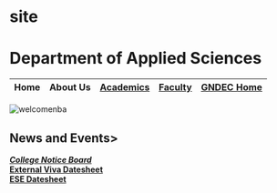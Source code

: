 # site
# Department of Applied Sciences  
Home |About Us|[Academics](https://appsc.gndec.ac.in/?q=node/22)|[Faculty](https://gndec.ac.in/faculty/?deptt=1)|[GNDEC Home](https://gndec.ac.in/)|
-----|--------|----------|--------|-----------|  


![welcomenba](https://user-images.githubusercontent.com/106760085/174494185-6dcfd9f4-535d-4057-9bf6-d84ad3890cb1.gif)
                  
## News and Events>  
[***College Notice Board***](https://apps.gndec.ac.in/shared/vkD6rZ1UCpn-w4HetTHYiCiHDQiiDvIwSAULAbaGVYs)  
[**External Viva Datesheet**](https://appsc.gndec.ac.in/sites/default/files/DATE%20SHEET%20ext%20viva%20chem%20jun%202022.pdf)                       
[**ESE Datesheet**](https://apps.gndec.ac.in/shared/vkD6rZ1UCpn-w4HetTHYiCiHDQiiDvIwSAULAbaGVYs)                              


